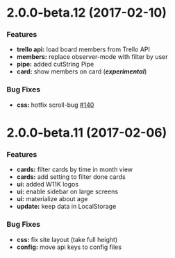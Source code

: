# 2.0.0-beta.12 (2017-02-10)

### Features

* **trello api:** load board members from Trello API
* **members:** replace observer-mode with filter by user 
* **pipe:** added cutString Pipe 
* **card:** show members on card (***experimental***)

### Bug Fixes

* **css:** hotfix scroll-bug [#140](/w11k/calendar-for-trello/issues/140)



# 2.0.0-beta.11 (2017-02-06)

### Features

* **cards:** filter cards by time in month view
* **cards:** add setting to filter done cards
* **ui:** added W11K logos
* **ui:** enable sidebar on large screens
* **ui:** materialize about age
* **update:** keep data in LocalStorage 

### Bug Fixes

* **css:** fix site layout (take full height)
* **config:** move api keys to config files
